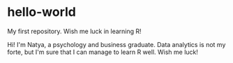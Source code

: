 # hello-world
My first repository. Wish me luck in learning R!

Hi! I'm Natya, a psychology and business graduate.
Data analytics is not my forte, but I'm sure that I can manage to learn R well.
Wish me luck!
